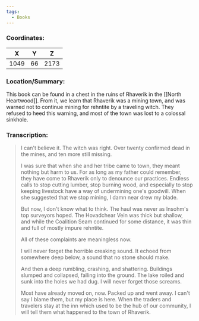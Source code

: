 ```yaml
---
tags:
  - Books
---
```


### Coordinates:
| **X** | **Y**| **Z** |
|:-----:|:----:|:-----:|
|1049  |66   |2173  |

### Location/Summary:
This book can be found in a chest in the ruins of Rhaverik in the [[North Heartwood]]. From it, we learn that Rhaverik was a mining town, and was warned not to continue mining for rehntite by a traveling witch. They refused to heed this warning, and most of the town was lost to a colossal sinkhole.

### Transcription:
> I can't believe it. The witch was right. Over twenty confirmed dead in the mines, and ten more still missing.
>
> I was sure that when she and her tribe came to town, they meant nothing but harm to us. For as long as my father could remember, they have come to Rhaverik only to denounce our practices. Endless calls to stop cutting lumber, stop burning wood, and especially to stop keeping livestock have a way of undermining one's goodwill. When she suggested that we stop mining, I damn near drew my blade.
>
> But now, I don't know what to think. The haul was never as Insohm's top surveyors hoped. The Hovadchear Vein was thick but shallow, and while the Coalition Seam continued for some distance, it was thin and full of mostly impure rehntite.
>
> All of these complaints are meaningless now.
>
> I will never forget the horrible creaking sound. It echoed from somewhere deep below, a sound that no stone should make.
>
> And then a deep rumbling, crashing, and shattering. Buildings slumped and collapsed, falling into the ground. The lake roiled and sunk into the holes we had dug. I will never forget those screams.
>
> Most have already moved on, now. Packed up and went away. I can't say I blame them, but my place is here. When the traders and travelers stay at the inn which used to be the hub of our community, I will tell them what happened to the town of Rhaverik.
